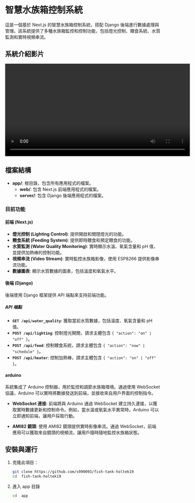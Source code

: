 # 智慧水族箱控制系統

這是一個基於 Next.js 的智慧水族箱控制系統，搭配 Django 後端進行數據處理與管理。該系統提供了多種水族箱監控和控制功能，包括燈光控制、餵食系統、水質監測和實時視頻串流。

## 系統介紹影片

<video controls width="600">
  <source src=".video/video.mp4" type="video/mp4">
  你的瀏覽器不支持 HTML5 影片標籤。
</video>

## 檔案結構

- **app/**: 根目錄，包含所有應用程式的檔案。
  - **web/**: 包含 Next.js 前端應用程式的檔案。
  - **server/**: 包含 Django 後端應用程式的檔案。

### 目前功能

#### 前端 (Next.js)

- **燈光控制 (Lighting Control)**: 提供開啟和關閉燈光的功能。
- **餵食系統 (Feeding System)**: 提供即時餵食和預定餵食的功能。
- **水質監測 (Water Quality Monitoring)**: 實時顯示水溫、氧氣含量和 pH 值，並提供加熱棒的控制功能。
- **視頻串流 (Video Stream)**: 實時監控水族箱影像，使用 ESP8266 提供影像串流功能。
- **數據圖表**: 顯示水質數據的圖表，包括溫度和氧氣水平。

#### 後端 (Django)

後端使用 Django 框架提供 API 端點來支持前端功能。

##### API 端點

- **`GET /api/water_quality`**: 獲取當前水質數據，包括溫度、氧氣含量和 pH 值。
- **`POST /api/lighting`**: 控制燈光開關，請求主體包含 `{ "action": "on" | "off" }`。
- **`POST /api/feed`**: 控制餵食系統，請求主體包含 `{ "action": "now" | "schedule" }`。
- **`POST /api/heater`**: 控制加熱棒，請求主體包含 `{ "action": "on" | "off" }`。

#### arduino

系統集成了 Arduino 控制器，用於監控和調節水族箱環境。通過使用 WebSocket 協議，Arduino 可以實時將數據發送到前端，並接收來自用戶界面的控制指令。

- **WebSocket 連接**: 前端將與 Arduino 通過 WebSocket 建立持久連接，以獲取實時數據更新和控制命令。例如，當水溫或氧氣水平異常時，Arduino 可以立即通知前端，讓用戶採取行動。

- **AMI82 鏡頭**: 使用 AMI82 鏡頭提供實時影像串流。通過 WebSocket，前端應用可以獲取來自鏡頭的視頻流，讓用戶隨時隨地監控水族箱狀態。

## 安裝與運行

1. 克隆此項目：

   ```bash
   git clone https://github.com/s990093/fish-tank-holtek19
   cd  fish-tank-holtek19
   ```

2. 進入 app 目錄
   ```bash
   cd  app
   ```
